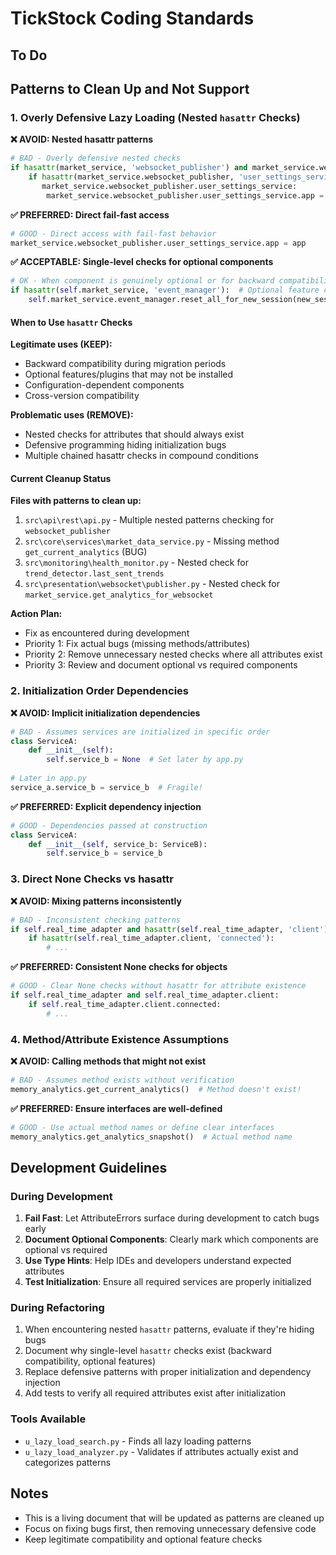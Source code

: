 # TickStock Coding Standards

## To Do


## Patterns to Clean Up and Not Support

### 1. Overly Defensive Lazy Loading (Nested `hasattr` Checks)

**❌ AVOID: Nested hasattr patterns**
```python
# BAD - Overly defensive nested checks
if hasattr(market_service, 'websocket_publisher') and market_service.websocket_publisher:
    if hasattr(market_service.websocket_publisher, 'user_settings_service') and \
       market_service.websocket_publisher.user_settings_service:
        market_service.websocket_publisher.user_settings_service.app = app
```

**✅ PREFERRED: Direct fail-fast access**
```python
# GOOD - Direct access with fail-fast behavior
market_service.websocket_publisher.user_settings_service.app = app
```

**✅ ACCEPTABLE: Single-level checks for optional components**
```python
# OK - When component is genuinely optional or for backward compatibility
if hasattr(self.market_service, 'event_manager'):  # Optional feature check
    self.market_service.event_manager.reset_all_for_new_session(new_session)
```

#### When to Use `hasattr` Checks

**Legitimate uses (KEEP):**
- Backward compatibility during migration periods
- Optional features/plugins that may not be installed
- Configuration-dependent components
- Cross-version compatibility

**Problematic uses (REMOVE):**
- Nested checks for attributes that should always exist
- Defensive programming hiding initialization bugs
- Multiple chained hasattr checks in compound conditions

#### Current Cleanup Status

**Files with patterns to clean up:**
1. `src\api\rest\api.py` - Multiple nested patterns checking for `websocket_publisher`
2. `src\core\services\market_data_service.py` - Missing method `get_current_analytics` (BUG)
3. `src\monitoring\health_monitor.py` - Nested check for `trend_detector.last_sent_trends`
4. `src\presentation\websocket\publisher.py` - Nested check for `market_service.get_analytics_for_websocket`

**Action Plan:**
- Fix as encountered during development
- Priority 1: Fix actual bugs (missing methods/attributes)
- Priority 2: Remove unnecessary nested checks where all attributes exist
- Priority 3: Review and document optional vs required components

### 2. Initialization Order Dependencies

**❌ AVOID: Implicit initialization dependencies**
```python
# BAD - Assumes services are initialized in specific order
class ServiceA:
    def __init__(self):
        self.service_b = None  # Set later by app.py
        
# Later in app.py
service_a.service_b = service_b  # Fragile!
```

**✅ PREFERRED: Explicit dependency injection**
```python
# GOOD - Dependencies passed at construction
class ServiceA:
    def __init__(self, service_b: ServiceB):
        self.service_b = service_b
```

### 3. Direct None Checks vs hasattr

**❌ AVOID: Mixing patterns inconsistently**
```python
# BAD - Inconsistent checking patterns
if self.real_time_adapter and hasattr(self.real_time_adapter, 'client'):
    if hasattr(self.real_time_adapter.client, 'connected'):
        # ...
```

**✅ PREFERRED: Consistent None checks for objects**
```python
# GOOD - Clear None checks without hasattr for attribute existence
if self.real_time_adapter and self.real_time_adapter.client:
    if self.real_time_adapter.client.connected:
        # ...
```

### 4. Method/Attribute Existence Assumptions

**❌ AVOID: Calling methods that might not exist**
```python
# BAD - Assumes method exists without verification
memory_analytics.get_current_analytics()  # Method doesn't exist!
```

**✅ PREFERRED: Ensure interfaces are well-defined**
```python
# GOOD - Use actual method names or define clear interfaces
memory_analytics.get_analytics_snapshot()  # Actual method name
```

## Development Guidelines

### During Development
1. **Fail Fast**: Let AttributeErrors surface during development to catch bugs early
2. **Document Optional Components**: Clearly mark which components are optional vs required
3. **Use Type Hints**: Help IDEs and developers understand expected attributes
4. **Test Initialization**: Ensure all required services are properly initialized

### During Refactoring
1. When encountering nested `hasattr` patterns, evaluate if they're hiding bugs
2. Document why single-level `hasattr` checks exist (backward compatibility, optional features)
3. Replace defensive patterns with proper initialization and dependency injection
4. Add tests to verify all required attributes exist after initialization

### Tools Available
- `u_lazy_load_search.py` - Finds all lazy loading patterns
- `u_lazy_load_analyzer.py` - Validates if attributes actually exist and categorizes patterns

## Notes
- This is a living document that will be updated as patterns are cleaned up
- Focus on fixing bugs first, then removing unnecessary defensive code
- Keep legitimate compatibility and optional feature checks